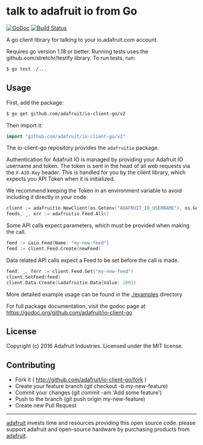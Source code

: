 # talk to adafruit io from Go

[![GoDoc](http://godoc.org/github.com/adafruit/io-client-go?status.svg)](http://godoc.org/github.com/adafruit/io-client-go)
[![Build Status](https://travis-ci.org/adafruit/io-client-go.svg?branch=master)](https://travis-ci.org/adafruit/io-client-go)

A go client library for talking to your io.adafruit.com account.

Requires go version 1.18 or better. Running tests uses the github.com/stretchr/testify library. To run tests, run:

```bash
$ go test ./...
```

## Usage

First, add the package:
```bash
$ go get github.com/adafruit/io-client-go/v2
```

Then import it:
```go
import "github.com/adafruit/io-client-go/v2"
```

The io-client-go repository provides the `adafruitio` package.

Authentication for Adafruit IO is managed by providing your Adafruit IO username and token. The token is sent in the head of all web requests via the `X-AIO-Key` header. This is handled for
you by the client library, which expects you API Token when it is initialized.

We recommend keeping the Token in an environment variable to avoid including it
directly in your code.

```go
client := adafruitio.NewClient(os.Getenv("ADAFRUIT_IO_USERNAME"), os.Getenv("ADAFRUIT_IO_KEY"))
feeds, _, err := adafruitio.Feed.All()
```

Some API calls expect parameters, which must be provided when making the call.

```go
feed := &aio.Feed{Name: "my-new-feed"}
feed := client.Feed.Create(newFeed)
```

Data related API calls expect a Feed to be set before the call is made.


```go
feed, _, ferr := client.Feed.Get("my-new-feed")
client.SetFeed(feed)
client.Data.Create(&adafruitio.Data{Value: 100})
```

More detailed example usage can be found in the [./examples](./examples) directory

For full package documentation, visit the godoc page at https://godoc.org/github.com/adafruit/io-client-go

## License

Copyright (c) 2016 Adafruit Industries. Licensed under the MIT license.

## Contributing

- Fork it ( http://github.com/adafruit/io-client-go/fork )
- Create your feature branch (git checkout -b my-new-feature)
- Commit your changes (git commit -am 'Add some feature')
- Push to the branch (git push origin my-new-feature)
- Create new Pull Request

---

[adafruit](https://adafruit.com) invests time and resources providing this open source code. please support adafruit and open-source hardware by purchasing products from [adafruit](https://adafruit.com).
